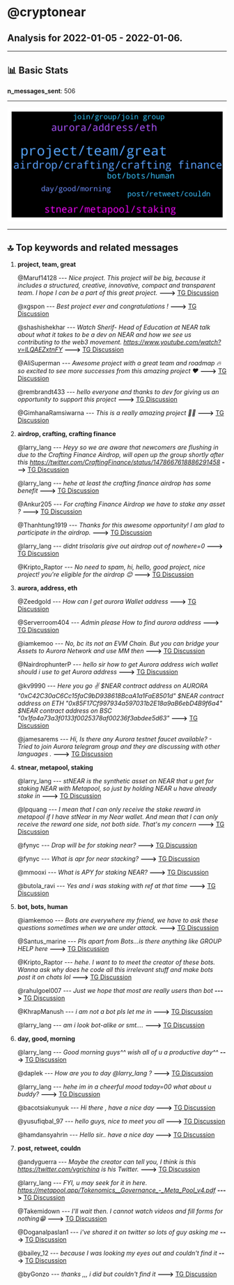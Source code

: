 # **@cryptonear**
 ## Analysis for **2022-01-05** - **2022-01-06**.

---

## 📊 **Basic Stats**

**n_messages_sent**: 506

---
![wordcloud](cryptonear_1Days_wordcloud.png)

---


## 🔝 **Top keywords and related messages**

1. **project, team, great**

    @Maruf14128 --- *Nice project. This project will be big, because it includes a structured, creative, innovative, compact and transparent team. I hope I can be a part of this great project.* **--->** [TG Discussion](https://t.me/cryptonear/266563)

    @xgspon --- *Best project ever and congratulations !* **--->** [TG Discussion](https://t.me/cryptonear/276478)

    @shashishekhar --- *Watch Sherif- Head of Education at NEAR talk about what it takes to be a dev on NEAR and how we see us contributing to the web3 movement. https://www.youtube.com/watch?v=lLQAEZxtnFY* **--->** [TG Discussion](https://t.me/cryptonear/260997)

    @AliSuperman --- *Awesome project with a great team and roadmap 🔥 so excited to see more successes from this amazing project ❤️* **--->** [TG Discussion](https://t.me/cryptonear/264072)

    @rembrandt433 --- *hello everyone and thanks to dev for giving us an opportunity to support this project* **--->** [TG Discussion](https://t.me/cryptonear/266767)

    @GimhanaRamsiwarna --- *This is a really amazing project 🚀🚀* **--->** [TG Discussion](https://t.me/cryptonear/266646)

2. **airdrop, crafting, crafting finance**

    @larry_lang --- *Heyy so we are aware that newcomers are flushing in due to the Crafting Finance Airdrop, will open up the group shortly after this https://twitter.com/CraftingFinance/status/1478667618886291458* **--->** [TG Discussion](https://t.me/cryptonear/261663)

    @larry_lang --- *hehe at least the crafting finance airdrop has some benefit* **--->** [TG Discussion](https://t.me/cryptonear/274886)

    @Ankur205 --- *For crafting Finance Airdrop we have to stake any asset ?* **--->** [TG Discussion](https://t.me/cryptonear/274595)

    @Thanhtung1919 --- *Thanks for this awesome opportunity!  I am glad to participate in the airdrop.* **--->** [TG Discussion](https://t.me/cryptonear/272768)

    @larry_lang --- *didnt trisolaris give out airdrop out of nowhere=0* **--->** [TG Discussion](https://t.me/cryptonear/260938)

    @Kripto_Raptor --- *No need to spam, hi, hello, good project, nice project! you're eligible for the airdrop 😊* **--->** [TG Discussion](https://t.me/cryptonear/270105)

3. **aurora, address, eth**

    @Zeedgold --- *How can I get aurora Wallet address* **--->** [TG Discussion](https://t.me/cryptonear/275027)

    @Serverroom404 --- *Admin please How to find aurora address* **--->** [TG Discussion](https://t.me/cryptonear/266491)

    @iamkemoo --- *No, bc its not an EVM Chain. But you can bridge your Assets to Aurora Network and use MM then* **--->** [TG Discussion](https://t.me/cryptonear/276665)

    @NairdrophunterP --- *hello sir how to get Aurora address wich wallet should i use to get Aurora address* **--->** [TG Discussion](https://t.me/cryptonear/269162)

    @kv9990 --- *Here you go ✌️ $NEAR contract address on AURORA    "0xC42C30aC6Cc15faC9bD938618BcaA1a1FaE8501d"      $NEAR contract address on ETH "0x85F17Cf997934a597031b2E18a9aB6ebD4B9f6a4"      $NEAR contract address on BSC   "0x1fa4a73a3f0133f0025378af00236f3abdee5d63"* **--->** [TG Discussion](https://t.me/cryptonear/272734)

    @jamesarems --- *Hi, Is there any Aurora testnet faucet available? -  Tried to join Aurora telegram group and they are discussing with other languages .* **--->** [TG Discussion](https://t.me/cryptonear/276442)

4. **stnear, metapool, staking**

    @larry_lang --- *stNEAR is the synthetic asset on NEAR that u get for staking NEAR with Metapool, so just by holding NEAR u have already stake in* **--->** [TG Discussion](https://t.me/cryptonear/260943)

    @lpquang --- *I mean that I can only receive the stake reward in metapool if I have stNear in my Near wallet. And mean that I can only receive the reward one side, not both side. That's my concern* **--->** [TG Discussion](https://t.me/cryptonear/261002)

    @fynyc --- *Drop will be for staking near?* **--->** [TG Discussion](https://t.me/cryptonear/260759)

    @fynyc --- *What is apr for near stacking?* **--->** [TG Discussion](https://t.me/cryptonear/260880)

    @mmooxi --- *What is APY for staking NEAR?* **--->** [TG Discussion](https://t.me/cryptonear/276545)

    @butola_ravi --- *Yes and i was staking with ref at that time* **--->** [TG Discussion](https://t.me/cryptonear/260941)

5. **bot, bots, human**

    @iamkemoo --- *Bots are everywhere my friend, we have to ask these questions sometimes when we are under attack.* **--->** [TG Discussion](https://t.me/cryptonear/262210)

    @Santus_marine --- *Pls apart from Bots...is there anything like GROUP HELP here* **--->** [TG Discussion](https://t.me/cryptonear/261101)

    @Kripto_Raptor --- *hehe. I want to to meet the creator of these bots. Wanna ask why does he code all this irrelevant stuff and make bots post it on chats lol* **--->** [TG Discussion](https://t.me/cryptonear/260748)

    @rahulgoel007 --- *Just we hope that most are really users than bot* **--->** [TG Discussion](https://t.me/cryptonear/274898)

    @KhrapManush --- *i am not a bot pls let me in* **--->** [TG Discussion](https://t.me/cryptonear/266032)

    @larry_lang --- *am i look bot-alike or smt....* **--->** [TG Discussion](https://t.me/cryptonear/261105)

6. **day, good, morning**

    @larry_lang --- *Good morning guys^^ wish all of u a productive day^^* **--->** [TG Discussion](https://t.me/cryptonear/260896)

    @daplek --- *How are you to day @larry_lang ?* **--->** [TG Discussion](https://t.me/cryptonear/274842)

    @larry_lang --- *hehe im in a cheerful mood today=00 what about u buddy?* **--->** [TG Discussion](https://t.me/cryptonear/274851)

    @bacotsiakunyuk --- *Hi there , have a nice day* **--->** [TG Discussion](https://t.me/cryptonear/267145)

    @yusufiqbal_97 --- *hello guys, nice to meet you all* **--->** [TG Discussion](https://t.me/cryptonear/262532)

    @hamdansyahrin --- *Hello sir.. have a nice day* **--->** [TG Discussion](https://t.me/cryptonear/263275)

7. **post, retweet, couldn**

    @andyguerra --- *Maybe the creator can tell you, I think is this https://twitter.com/vgrichina is his Twitter.* **--->** [TG Discussion](https://t.me/cryptonear/268049)

    @larry_lang --- *FYI, u may seek for it in here. https://metapool.app/Tokenomics__Governance_-_Meta_Pool_v4.pdf* **--->** [TG Discussion](https://t.me/cryptonear/260994)

    @Takemidown --- *I'll wait then. I cannot watch videos and fill forms for nothing😁* **--->** [TG Discussion](https://t.me/cryptonear/272214)

    @Doganalpaslan1 --- *i've shared it on twitter so lots of guy asking me* **--->** [TG Discussion](https://t.me/cryptonear/260711)

    @bailey_12 --- *because I was looking my eyes out and couldn't find it* **--->** [TG Discussion](https://t.me/cryptonear/261056)

    @byGonzo --- *thanks ,,, i did but couldn't find it* **--->** [TG Discussion](https://t.me/cryptonear/272771)

